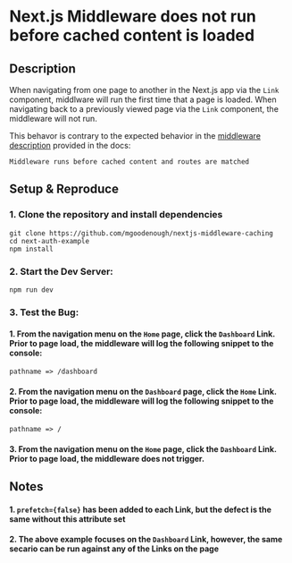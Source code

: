 

# Next.js Middleware does not run before cached content is loaded

## Description

When navigating from one page to another in the Next.js app via the `Link` component, middlware will run the first time that a page is loaded. When navigating back to a previously viewed page via the `Link` component, the middleware will not run.  

This behavor is contrary to the expected behavior in the [middleware description](https://nextjs.org/docs/app/building-your-application/routing/middleware) provided in the docs:

```
Middleware runs before cached content and routes are matched
```
## Setup & Reproduce

### 1. Clone the repository and install dependencies

```
git clone https://github.com/mgoodenough/nextjs-middleware-caching
cd next-auth-example
npm install
```

### 2. Start the Dev Server:

```
npm run dev
```

### 3. Test the Bug:

#### 1. From the navigation menu on the `Home` page, click the `Dashboard` Link. Prior to page load, the middleware will log the following snippet to the console:
```
pathname => /dashboard
```
#### 2. From the navigation menu on the `Dashboard` page, click the `Home` Link. Prior to page load, the middleware will log the following snippet to the console:
```
pathname => /
```
#### 3. From the navigation menu on the `Home` page, click the `Dashboard` Link. Prior to page load, the middleware does not trigger.

## Notes
#### 1. `prefetch={false}` has been added to each Link, but the defect is the same without this attribute set
#### 2. The above example focuses on the `Dashboard` Link, however, the same secario can be run against any of the Links on the page 
